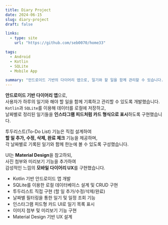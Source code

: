 ```yaml
---
title: Diary Project
date: 2024-06-15
slug: diary-project
draft: false

links:
  - type: site
    url: "https://github.com/seb0070/home33"

tags:
  - Android
  - Kotlin
  - SQLite
  - Mobile App

summary: "안드로이드 기반의 다이어리 앱으로, 일기와 할 일을 함께 관리할 수 있습니다. SQLite를 사용해 투두리스트와 일기 데이터를 저장했습니다."
---
```


**안드로이드 기반 다이어리 앱**으로,  
사용자가 하루의 일기와 해야 할 일을 함께 기록하고 관리할 수 있도록 개발했습니다.  
`Kotlin`과 `SQLite`를 이용해 데이터를 로컬에 저장하고,  
날짜별로 정리된 일기들을 **인스타그램 피드처럼 카드 형식으로 표시**하도록 구현했습니다.

투두리스트(To-Do List) 기능은 직접 설계하여  
**할 일 추가, 수정, 삭제, 완료 체크** 기능을 제공하며,  
각 날짜별로 기록된 일기와 함께 한눈에 볼 수 있도록 구성했습니다.

UI는 **Material Design**을 참고하되,  
사진 첨부와 미리보기 기능을 추가하여  
감성적인 느낌의 **모바일 다이어리 UX**를 구현했습니다.

<!--more-->

- Kotlin 기반 안드로이드 앱 개발
- SQLite를 이용한 로컬 데이터베이스 설계 및 CRUD 구현
- 투두리스트 직접 구현 (할 일 추가/수정/삭제/완료)
- 날짜별 필터링을 통한 일기 및 일정 조회 기능
- 인스타그램 피드형 카드 UI로 일기 목록 표시
- 이미지 첨부 및 미리보기 기능 구현
- Material Design 기반 UX 설계
